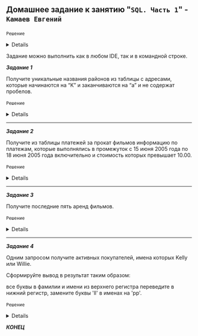 ## Домашнее задание к занятию "`SQL. Часть 1`" - `Камаев Евгений`


`Решение`

<details>
   
![Screnshot](https://github.com/7Evgen7/Netology/blob/main/JPG/12_02_SDBSQL/12_03.jpg)
   
</details>


Задание можно выполнить как в любом IDE, так и в командной строке.

***Задание 1***

Получите уникальные названия районов из таблицы с адресами, которые начинаются на “K” и заканчиваются на “a” и не содержат пробелов.


`Решение`

<details>
   
![Screnshot](https://github.com/7Evgen7/Netology/blob/main/JPG/12_03_SDBSQL/12_03_1.jpg)
   
</details>


---

***Задание 2***

Получите из таблицы платежей за прокат фильмов информацию по платежам, которые выполнялись в промежуток с 15 июня 2005 года по 18 июня 2005 года включительно и стоимость которых превышает 10.00.


`Решение`

<details>
   
![Screnshot](https://github.com/7Evgen7/Netology/blob/main/JPG/12_03_SDBSQL/12_03_2.jpg)
   
</details>


---

***Задание 3***

Получите последние пять аренд фильмов.


`Решение`

<details>
   
![Screnshot](https://github.com/7Evgen7/Netology/blob/main/JPG/12_03_SDBSQL/12_03_3.jpg)
   
</details>


---

***Задание 4***

Одним запросом получите активных покупателей, имена которых Kelly или Willie.

Сформируйте вывод в результат таким образом:

все буквы в фамилии и имени из верхнего регистра переведите в нижний регистр,
замените буквы 'll' в именах на 'pp'.


`Решение`

<details>
   
![Screnshot](https://github.com/7Evgen7/Netology/blob/main/JPG/12_03_SDBSQL/12_03_4.jpg)
   
</details>


***КОНЕЦ***
